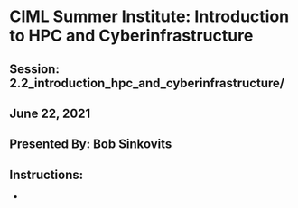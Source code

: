 # CIML Summer Institute:  Introduction to HPC and Cyberinfrastructure

## Session:  2.2_introduction_hpc_and_cyberinfrastructure/

## June 22, 2021

## Presented By: Bob Sinkovits

## Instructions:
*
